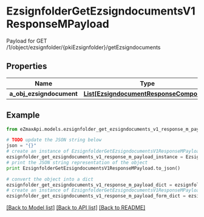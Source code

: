 # EzsignfolderGetEzsigndocumentsV1ResponseMPayload

Payload for GET /1/object/ezsignfolder/{pkiEzsignfolder}/getEzsigndocuments

## Properties

Name | Type | Description | Notes
------------ | ------------- | ------------- | -------------
**a_obj_ezsigndocument** | [**List[EzsigndocumentResponseCompound]**](EzsigndocumentResponseCompound.md) |  | 

## Example

```python
from eZmaxApi.models.ezsignfolder_get_ezsigndocuments_v1_response_m_payload import EzsignfolderGetEzsigndocumentsV1ResponseMPayload

# TODO update the JSON string below
json = "{}"
# create an instance of EzsignfolderGetEzsigndocumentsV1ResponseMPayload from a JSON string
ezsignfolder_get_ezsigndocuments_v1_response_m_payload_instance = EzsignfolderGetEzsigndocumentsV1ResponseMPayload.from_json(json)
# print the JSON string representation of the object
print EzsignfolderGetEzsigndocumentsV1ResponseMPayload.to_json()

# convert the object into a dict
ezsignfolder_get_ezsigndocuments_v1_response_m_payload_dict = ezsignfolder_get_ezsigndocuments_v1_response_m_payload_instance.to_dict()
# create an instance of EzsignfolderGetEzsigndocumentsV1ResponseMPayload from a dict
ezsignfolder_get_ezsigndocuments_v1_response_m_payload_form_dict = ezsignfolder_get_ezsigndocuments_v1_response_m_payload.from_dict(ezsignfolder_get_ezsigndocuments_v1_response_m_payload_dict)
```
[[Back to Model list]](../README.md#documentation-for-models) [[Back to API list]](../README.md#documentation-for-api-endpoints) [[Back to README]](../README.md)



